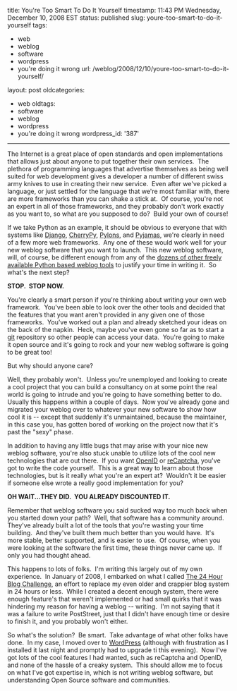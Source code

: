 title: You're Too Smart To Do It Yourself
timestamp: 11:43 PM Wednesday, December 10, 2008 EST
status: published
slug: youre-too-smart-to-do-it-yourself
tags:
- web
- weblog
- software
- wordpress
- you're doing it wrong
url: /weblog/2008/12/10/youre-too-smart-to-do-it-yourself/

layout: post
oldcategories:
- web
oldtags:
- software
- weblog
- wordpress
- you're doing it wrong
wordpress_id: '387'

---

The Internet is a great place of open standards and open implementations that allows just about anyone to put together their own services.  The plethora of programming languages that advertise themselves as being well suited for web development gives a developer a number of different swiss army knives to use in creating their new service.  Even after we've picked a language, or just settled for the language that we're most familiar with, there are more frameworks than you can shake a stick at.  Of course, you're not an expert in all of those frameworks, and they probably don't work exactly as you want to, so what are you supposed to do?  Build your own of course!

If we take Python as an example, it should be obvious to everyone that with systems like [Django](http://www.djangoproject.com/), [CherryPy](http://www.cherrypy.org/), [Pylons](http://www.pylonshq.com/), and [Pyjamas](http://pyjs.org/), we're clearly in need of a few more web frameworks.  Any one of these would work well for your new weblog software that you want to launch.  This new weblog software, will, of course, be different enough from any of the [dozens of other freely available Python based weblog tools](http://wiki.python.org/moin/PythonBlogSoftware) to justify your time in writing it.  So what's the next step?

**STOP.  STOP NOW.**

You're clearly a smart person if you're thinking about writing your own web framework.  You've been able to look over the other tools and decided that the features that you want aren't provided in any given one of those frameworks.  You've worked out a plan and already sketched your ideas on the back of the napkin.  Heck, maybe you've even gone so far as to start a [git](http://git.or.cz/) repository so other people can access your data.  You're going to make it open source and it's going to rock and your new weblog software is going to be great too!

But why should anyone care?

Well, they probably won't.  Unless you're unemployed and looking to create a cool project that you can build a consultancy on at some point the real world is going to intrude and you're going to have something better to do.  Usually this happens within a couple of days.  Now you've already gone and migrated your weblog over to whatever your new software to show how cool it is -- except that suddenly it's unmaintained, because the maintainer, in this case you, has gotten bored of working on the project now that it's past the "sexy" phase.

In addition to having any little bugs that may arise with your nice new weblog software, you're also stuck unable to utilize lots of the cool new technologies that are out there.  If you want [OpenID](http://openid.net/) or [reCaptcha](http://recaptcha.net/), you've got to write the code yourself.  This is a great way to learn about those technologies, but is it really what you're an expert at?  Wouldn't it be easier if someone else wrote a really good implementation for you?

**OH WAIT...THEY DID.  YOU ALREADY DISCOUNTED IT.**

Remember that weblog software you said sucked way too much back when you started down your path?  Well, that software has a community around.  They've already built a lot of the tools that you're wasting your time building.  And they've built them much better than you would have.  It's more stable, better supported, and is easier to use.  Of course, when you were looking at the software the first time, these things never came up.  If only you had thought ahead.

This happens to lots of folks.  I'm writing this largely out of my own experience.  In January of 2008, I embarked on what I called [The 24 Hour Blog Challenge](/weblog/tags/24hrblogchallenge/), an effort to replace my even older and crappier blog system in 24 hours or less.  While I created a decent enough system, there were enough feature's that weren't implemented or had small quirks that it was hindering my reason for having a weblog -- writing.  I'm not saying that it was a failure to write PostStreet, just that I didn't have enough time or desire to finish it, and you probably won't either.

So what's the solution?  Be smart.  Take advantage of what other folks have done.  In my case, I moved over to [WordPress](http://www.wordpress.org/) (although with frustration as I installed it last night and promptly had to upgrade ti this evening).  Now I've got lots of the cool features I had wanted, such as reCaptcha and OpenID, and none of the hassle of a creaky system.  This should allow me to focus on what I've got expertise in, which is not writing weblog software, but understanding Open Source software and communities.
